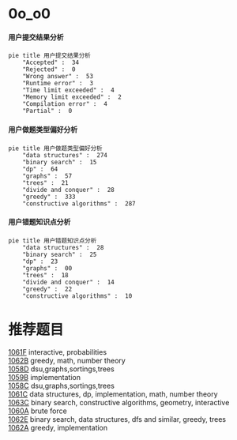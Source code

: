 # 0o_o0

<!-- tabs:start -->



#### **用户提交结果分析**

```mermaid
pie title 用户提交结果分析
    "Accepted" :  34
    "Rejected" :  0
    "Wrong answer" :  53
    "Runtime error" :  3
    "Time limit exceeded" :  4
    "Memory limit exceeded" :  2
    "Compilation error" :  4
    "Partial" :  0
```

#### **用户做题类型偏好分析**

```mermaid
pie title 用户做题类型偏好分析
    "data structures" :  274
    "binary search" :  15
    "dp" :  64
    "graphs" :  57
    "trees" :  21
    "divide and conquer" :  28
    "greedy" :  333
    "constructive algorithms" :  287
```
#### **用户错题知识点分析**

```mermaid
pie title 用户错题知识点分析
    "data structures" :  28
    "binary search" :  25
    "dp" :  23
    "graphs" :  00
    "trees" :  18
    "divide and conquer" :  14
    "greedy" :  22
    "constructive algorithms" :  10
```



<!-- tabs:end -->
# 推荐题目
[1061F](https://codeforces.com/contest/1061/problem/F)		interactive,
                        probabilities		  
[1062B](https://codeforces.com/contest/1062/problem/B)		greedy,
                        math,
                        number theory		  
[1058D](https://codeforces.com/contest/1058/problem/D)		dsu,graphs,sortings,trees		  
[1059B](https://codeforces.com/contest/1059/problem/B)		implementation		  
[1058C](https://codeforces.com/contest/1058/problem/C)		dsu,graphs,sortings,trees		  
[1061C](https://codeforces.com/contest/1061/problem/C)		data structures,
                        dp,
                        implementation,
                        math,
                        number theory		  
[1063C](https://codeforces.com/contest/1063/problem/C)		binary search,
                        constructive algorithms,
                        geometry,
                        interactive		  
[1060A](https://codeforces.com/contest/1060/problem/A)		brute force		  
[1062E](https://codeforces.com/contest/1062/problem/E)		binary search,
                        data structures,
                        dfs and similar,
                        greedy,
                        trees		  
[1062A](https://codeforces.com/contest/1062/problem/A)		greedy,
                        implementation		  
